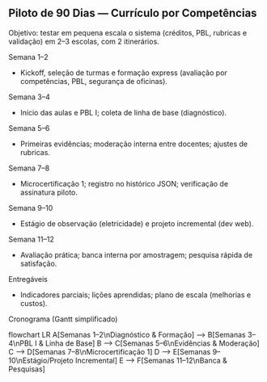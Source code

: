 ## Piloto de 90 Dias — Currículo por Competências

Objetivo: testar em pequena escala o sistema (créditos, PBL, rubricas e validação) em 2–3 escolas, com 2 itinerários.

Semana 1–2
- Kickoff, seleção de turmas e formação express (avaliação por competências, PBL, segurança de oficinas).

Semana 3–4
- Início das aulas e PBL I; coleta de linha de base (diagnóstico).

Semana 5–6
- Primeiras evidências; moderação interna entre docentes; ajustes de rubricas.

Semana 7–8
- Microcertificação 1; registro no histórico JSON; verificação de assinatura piloto.

Semana 9–10
- Estágio de observação (eletricidade) e projeto incremental (dev web).

Semana 11–12
- Avaliação prática; banca interna por amostragem; pesquisa rápida de satisfação.

Entregáveis
- Indicadores parciais; lições aprendidas; plano de escala (melhorias e custos).

Cronograma (Gantt simplificado)

<div class="mermaid">
flowchart LR
  A[Semanas 1–2\nDiagnóstico & Formação] --> B[Semanas 3–4\nPBL I & Linha de Base]
  B --> C[Semanas 5–6\nEvidências & Moderação]
  C --> D[Semanas 7–8\nMicrocertificação 1]
  D --> E[Semanas 9–10\nEstágio/Projeto Incremental]
  E --> F[Semanas 11–12\nBanca & Pesquisas]
</div>



